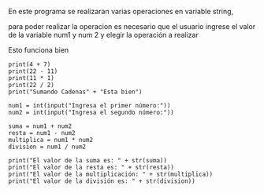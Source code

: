 En este programa se realizaran varias operaciones en variable string,

para poder realizar la operacion es necesario que el usuario ingrese el valor de la variable num1 y num 2 y elegir la operación a realizar

 Esto funciona bien
 ```
print(4 + 7)
print(22 - 11)
print(11 * 1)
print(22 / 2)
print("Sumando Cadenas" + "Esta bien")
```

```
num1 = int(input("Ingresa el primer número:"))
num2 = int(input("Ingresa el segundo número:"))
```

```
suma = num1 + num2 
resta = num1 - num2 
multiplica = num1 * num2 
division = num1 / num2
```

```
print("El valor de la suma es: " + str(suma))
print("El valor de la resta es: " + str(resta))
print("El valor de la multiplicación: " + str(multiplica))
print("El valor de la división es: " + str(division))
```
